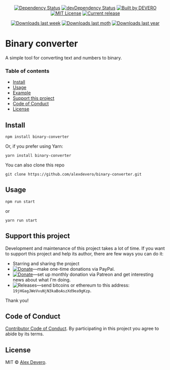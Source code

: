 ﻿<p align="center">
  <a href="https://david-dm.org/alexdevero/binary-converter"><img alt="Dependency Status" src="https://david-dm.org/alexdevero/binary-converter.svg?style=flat"></a>
  <a href="https://david-dm.org/alexdevero/binary-converter?type=dev"><img alt="devDependency Status" src="https://david-dm.org/alexdevero/binary-converter/dev-status.svg?style=flat"></a>
  <a href="https://alexdevero.com"><img alt="Built by DEVERO" src="https://img.shields.io/badge/built%20by-DEVERO-brightgreen.svg?colorB=d30320"></a>
  <a href="http://opensource.org/licenses/MIT"><img alt="MIT License" src="https://img.shields.io/npm/l/express.svg"></a>
  <a href="#"><img alt="Current release" src="https://img.shields.io/github/release/alexdevero/binary-converter.svg"></a>
</p>

<p align="center">
  <a href="https://www.npmjs.com/package/binary-converter"><img alt="Downloads last week" src="https://img.shields.io/npm/dw/localeval.svg"></a>
  <a href="https://www.npmjs.com/package/binary-converter"><img alt="Downloads last moth" src="https://img.shields.io/npm/dm/localeval.svg"></a>
  <a href="https://www.npmjs.com/package/binary-converter"><img alt="Downloads last year" src="https://img.shields.io/npm/dy/localeval.svg"></a>
</p>

# Binary converter

A simple tool for converting text and numbers to binary.

### Table of contents

* [Install](#install)
* [Usage](#usage)
* [Example](#example)
* [Support this project](#support-this-project)
* [Code of Conduct](#code-of-conduct)
* [License](#license)

## Install

```
npm install binary-converter
```
Or, if you prefer using Yarn:
```
yarn install binary-converter
```
You can also clone this repo
```
git clone https://github.com/alexdevero/binary-converter.git
```

## Usage

```
npm run start
```
or
```
yarn run start
```

## Support this project

<!-- This project is released as an open-source. If you need help with using this project, please ask and I will do my best reply to as soon as possible. You can use this project as you wish *for free*. Also, you can change the source code and redistribute it if you want. -->

Development and maintenance of this project takes a lot of time. If you want to support this project and help its author, there are few ways you can do it:

 - Starring and sharing the project
 - [![Donate](https://img.shields.io/badge/Donate-Paypal-brightgreen.svg?colorB=259cd2)](https://www.paypal.com/cgi-bin/webscr?cmd=_s-xclick&hosted_button_id=YKLGUUB34ASEL)—make one-time donations via PayPal.
 - [![Donate](https://img.shields.io/badge/Donate-Patreon-brightgreen.svg?colorB=f86213)](https://www.patreon.com/alexdevero)—set up monthly donation via Patreon and get interesting news about what I'm doing.
 - <img alt="Releases" src="https://img.shields.io/badge/Donate-Bitcoin-brightgreen.svg?colorB=fab915">—send bitcoins or ethereum to this address: `19jHGagJWeVvuNjN3kaBoAszXd9ea9gKzp`.

Thank you!

## Code of Conduct

[Contributor Code of Conduct](code-of-conduct.md). By participating in this project you agree to abide by its terms.

## License

MIT © [Alex Devero](https://alexdevero.com).
